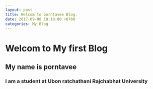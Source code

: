 ```yaml
---
layout: post
title: Welcom to porntavee Blog.
date: 2017-09-08 10:19:00 +0700
categories: My Blog
---
```


# Welcom to My first Blog
## My name is porntavee
### I am a student at Ubon ratchathani Rajchabhat University
